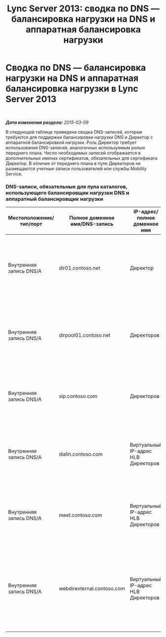 ﻿---
title: 'Lync Server 2013: сводка по DNS — балансировка нагрузки на DNS и аппаратная балансировка нагрузки'
TOCTitle: Сводка по DNS — балансировка нагрузки на DNS и аппаратная балансировка нагрузки
ms:assetid: d2132695-1956-4190-a98e-cd7255cbded6
ms:mtpsurl: https://technet.microsoft.com/ru-ru/library/JJ205273(v=OCS.15)
ms:contentKeyID: 49311254
ms.date: 05/19/2016
mtps_version: v=OCS.15
ms.translationtype: HT
---

# Сводка по DNS — балансировка нагрузки на DNS и аппаратная балансировка нагрузки в Lync Server 2013

 

_**Дата изменения раздела:** 2015-03-09_

В следующей таблице приведена сводка DNS-записей, которые требуются для поддержки балансировки нагрузки DNS и Директор с аппаратной балансировкой нагрузки. Роль Директор требует использования DNS-записей, аналогичных используемым ролью переднего плана. Число необходимых записей отображается в дополнительных именах сертификатов, обязательных для сертификата Директор. В отличие от переднего плана в пуле Директоров не размещаются учетные записи пользователей или службы Mobility Service.

### DNS-записи, обязательные для пула каталогов, использующего балансировщик нагрузки DNS и аппаратный балансировщик нагрузки

<table>
<colgroup>
<col style="width: 25%" />
<col style="width: 25%" />
<col style="width: 25%" />
<col style="width: 25%" />
</colgroup>
<thead>
<tr class="header">
<th>Местоположение/тип/порт</th>
<th>Полное доменное имя/DNS-запись</th>
<th>IP-адрес/полное доменное имя</th>
<th>Сопоставление/комментарии</th>
</tr>
</thead>
<tbody>
<tr class="odd">
<td><p>Внутренняя запись DNS/A</p></td>
<td><p>dir01.contoso.net</p></td>
<td><p>Директор</p></td>
<td><p>Директор содержит запись, которая использовалась для репликации передачи данных с сервера на сервер</p></td>
</tr>
<tr class="even">
<td><p>Внутренняя запись DNS/A</p></td>
<td><p>dirpool01.contoso.net</p></td>
<td><p>Директоров</p></td>
<td><p>Содержит запись Директоров с балансировкой нагрузки DNS для передачи данных с сервера на сервер</p></td>
</tr>
<tr class="odd">
<td><p>Внутренняя запись DNS/A</p></td>
<td><p>sip.contoso.com</p></td>
<td><p>Директоров</p></td>
<td><p>Входящий протокол SIP для передачи данных от внутреннего интерфейса сервер</p></td>
</tr>
<tr class="even">
<td><p>Внутренняя запись DNS/A</p></td>
<td><p>dialin.contoso.com</p></td>
<td><p>Виртуальный IP-адрес HLB Директоров</p></td>
<td><p>Аппаратный балансировщик нагрузки, опубликованный веб-службами dialin с обратного прокси-сервера</p></td>
</tr>
<tr class="odd">
<td><p>Внутренняя запись DNS/A</p></td>
<td><p>meet.contoso.com</p></td>
<td><p>Виртуальный IP-адрес HLB Директоров</p></td>
<td><p>Аппаратный балансировщик нагрузки, опубликованный веб-службами meet с обратного прокси-сервера</p></td>
</tr>
<tr class="even">
<td><p>Внутренняя запись DNS/A</p></td>
<td><p>webdirexternal.contoso.com</p></td>
<td><p>Виртуальный IP-адрес HLB Директоров</p></td>
<td><p>Аппаратный балансировщик нагрузки, опубликованный и определенный внешними службами веб-билетов обратного прокси-сервера для пула директора</p></td>
</tr>
</tbody>
</table>

